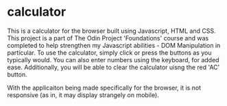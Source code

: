 # calculator

This is a calculator for the browser built using Javascript, HTML and CSS. This project is a part of The Odin Project 'Foundations' course and was completed to help strengthen my Javascript abilities - DOM Manipulation in particular.  To use the calculator, simply click or press the buttons as you typically would. You can also enter numbers using the keyboard, for added ease. Additionally, you will be able to clear the calculator uisng the red 'AC' button. 

With the applicaiton being made specifically for the browser, it is not responsive (as in, it may display strangely on mobile).
